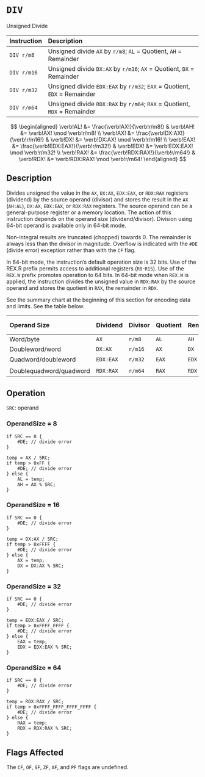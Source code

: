 # `DIV`
Unsigned Divide

| Instruction | Description                                                               |
| :---------- | :------------------------------------------------------------------------ |
| `DIV r/m8`  | Unsigned divide `AX` by `r/m8`; `AL` = Quotient, `AH` = Remainder         |
| `DIV r/m16` | Unsigned divide `DX:AX` by `r/m16`; `AX` = Quotient, `DX` = Remainder     |
| `DIV r/m32` | Unsigned divide `EDX:EAX` by `r/m32`; `EAX` = Quotient, `EDX` = Remainder |
| `DIV r/m64` | Unsigned divide `RDX:RAX` by `r/m64`; `RAX` = Quotient, `RDX` = Remainder |

$$
\begin{aligned}
\verb!AL! &= \frac{\verb!AX!}{\verb!r/m8!} & \verb!AH! &= \verb!AX! \mod \verb!r/m8! \\
\verb!AX! &= \frac{\verb!DX:AX!}{\verb!r/m16!} & \verb!DX! &= \verb!DX:AX! \mod \verb!r/m16! \\
\verb!EAX! &= \frac{\verb!EDX:EAX!}{\verb!r/m32!} & \verb!EDX! &= \verb!EDX:EAX! \mod \verb!r/m32! \\
\verb!RAX! &= \frac{\verb!RDX:RAX!}{\verb!r/m64!} & \verb!RDX! &= \verb!RDX:RAX! \mod \verb!r/m64!
\end{aligned}
$$

## Description
Divides unsigned the value in the `AX`, `DX:AX`, `EDX:EAX`, or `RDX:RAX` registers (dividend) by the source operand (divisor) and stores the result in the `AX` (`AH:AL`), `DX:AX`, `EDX:EAX`, or `RDX:RAX` registers. The source operand can be a general-purpose register or a memory location. The action of this instruction depends on the operand size (dividend/divisor). Division using 64-bit operand is available only in 64-bit mode.

Non-integral results are truncated (chopped) towards 0. The remainder is always less than the divisor in magnitude. Overflow is indicated with the `#DE` (divide error) exception rather than with the `CF` flag.

In 64-bit mode, the instruction’s default operation size is 32 bits. Use of the REX.R prefix permits access to additional registers (`R8`-`R15`). Use of the `REX.W` prefix promotes operation to 64 bits. In 64-bit mode when `REX.W` is applied, the instruction divides the unsigned value in `RDX:RAX` by the source operand and stores the quotient in `RAX`, the remainder in `RDX`.

See the summary chart at the beginning of this section for encoding data and limits. See the table below.

| Operand Size            | Dividend  | Divisor | Quotient | Remainder | Maximum Quotient   |
| :---------------------- | :-------- | :------ | :------- | :-------- | :----------------- |
| Word/byte               | `AX`      | `r/m8`  | `AL`     | `AH`      | 255                |
| Doubleword/word         | `DX:AX`   | `r/m16` | `AX`     | `DX`      | 65,535             |
| Quadword/doubleword     | `EDX:EAX` | `r/m32` | `EAX`    | `EDX`     | 2<sup>32</sup> - 1 |
| Doublequadword/quadword | `RDX:RAX` | `r/m64` | `RAX`    | `RDX`     | 2<sup>64</sup> - 1 |

## Operation
`SRC`: operand

### OperandSize = 8
```rust,ignore
if SRC == 0 {
    #DE; // divide error
}

temp = AX / SRC;
if temp > 0xFF {
    #DE; // divide error
} else {
    AL = temp;
    AH = AX % SRC;
}
```

### OperandSize = 16
```rust,ignore
if SRC == 0 {
    #DE; // divide error
}

temp = DX:AX / SRC;
if temp > 0xFFFF {
    #DE; // divide error
} else {
    AX = temp;
    DX = DX:AX % SRC;
}
```

### OperandSize = 32
```rust,ignore
if SRC == 0 {
    #DE; // divide error
}

temp = EDX:EAX / SRC;
if temp > 0xFFFF_FFFF {
    #DE; // divide error
} else {
    EAX = temp;
    EDX = EDX:EAX % SRC;
}
```

### OperandSize = 64
```rust,ignore
if SRC == 0 {
    #DE; // divide error
}

temp = RDX:RAX / SRC;
if temp > 0xFFFF_FFFF_FFFF_FFFF {
    #DE; // divide error
} else {
    RAX = temp;
    RDX = RDX:RAX % SRC;
}
```

## Flags Affected
The `CF`, `OF`, `SF`, `ZF`, `AF`, and `PF` flags are undefined.
